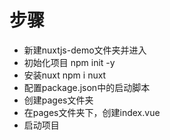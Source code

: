 # 步骤

* 新建nuxtjs-demo文件夹并进入
* 初始化项目 npm init -y
* 安装nuxt npm i nuxt
* 配置package.json中的启动脚本
* 创建pages文件夹
* 在pages文件夹下，创建index.vue
* 启动项目

